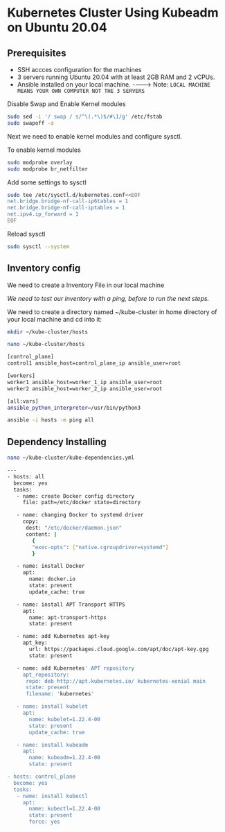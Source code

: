 #  Kubernetes Cluster Using Kubeadm on Ubuntu 20.04


## Prerequisites

- SSH accces configuration for the machines
- 3 servers running Ubuntu 20.04 with at least 2GB RAM and 2 vCPUs.  
- Ansible installed on your local machine.  ----> Note: `LOCAL MACHINE MEANS YOUR OWN COMPUTER NOT THE 3 SERVERS `




Disable Swap and Enable Kernel modules

```sh
sudo sed -i '/ swap / s/^\(.*\)$/#\1/g' /etc/fstab
sudo swapoff -a
```

Next we need to enable kernel modules and configure sysctl.

To enable kernel modules
```sh
sudo modprobe overlay
sudo modprobe br_netfilter
```
Add some settings to sysctl

```sh
sudo tee /etc/sysctl.d/kubernetes.conf<<EOF
net.bridge.bridge-nf-call-ip6tables = 1
net.bridge.bridge-nf-call-iptables = 1
net.ipv4.ip_forward = 1
EOF
```
Reload sysctl

```sh
sudo sysctl --system
```
## Inventory config


We need to create a Inventory File in our local machine 

_We need to test our inventory with a ping, before to run the next steps._

We need to create a directory named ~/kube-cluster in home directory of your local machine and cd into it:

```sh
mkdir ~/kube-cluster/hosts
```

```sh
nano ~/kube-cluster/hosts
```

```sh
[control_plane]
control1 ansible_host=control_plane_ip ansible_user=root 

[workers]
worker1 ansible_host=worker_1_ip ansible_user=root
worker2 ansible_host=worker_2_ip ansible_user=root

[all:vars]
ansible_python_interpreter=/usr/bin/python3
```

```sh
ansible -i hosts -m ping all
```

## Dependency Installing

```sh
nano ~/kube-cluster/kube-dependencies.yml
```

```sh
---
- hosts: all
  become: yes
  tasks:
   - name: create Docker config directory
     file: path=/etc/docker state=directory

   - name: changing Docker to systemd driver
     copy:
      dest: "/etc/docker/daemon.json"
      content: |
        {
        "exec-opts": ["native.cgroupdriver=systemd"]
        }

   - name: install Docker
     apt:
       name: docker.io
       state: present
       update_cache: true

   - name: install APT Transport HTTPS
     apt:
       name: apt-transport-https
       state: present

   - name: add Kubernetes apt-key
     apt_key:
       url: https://packages.cloud.google.com/apt/doc/apt-key.gpg
       state: present

   - name: add Kubernetes' APT repository
     apt_repository:
      repo: deb http://apt.kubernetes.io/ kubernetes-xenial main
      state: present
      filename: 'kubernetes'

   - name: install kubelet
     apt:
       name: kubelet=1.22.4-00
       state: present
       update_cache: true

   - name: install kubeadm
     apt:
       name: kubeadm=1.22.4-00
       state: present

- hosts: control_plane
  become: yes
  tasks:
   - name: install kubectl
     apt:
       name: kubectl=1.22.4-00
       state: present
       force: yes
```

